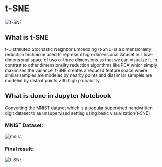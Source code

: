 # t-SNE

![t-SNE](https://user-images.githubusercontent.com/44902363/86518849-5ae87180-be52-11ea-99f0-3019a11a3ed0.gif)


## What is t-SNE

t-Distributed Stochastic Neighbor Embedding (t-SNE) is a dimensionality reduction technique used to represent high-dimensional dataset in a low-dimensional space of two or three dimensions so that we can visualize it. In contrast to other dimensionality reduction algorithms like PCA which simply maximizes the variance, t-SNE creates a reduced feature space where similar samples are modeled by nearby points and dissimilar samples are modeled by distant points with high probability.


## What is done in Jupyter Notebook
Converting the MNIST dataset which is a popular supervised handwritten digit dataset to an unsupervised setting using basic visualization(t-SNE)

### MNIST Dataset:
![mnist](https://user-images.githubusercontent.com/44902363/86518978-a8191300-be53-11ea-8cd2-7adaf46bd6e6.png)



### Final result:

![t-SNE](https://user-images.githubusercontent.com/44902363/86518908-e4983f00-be52-11ea-921f-959bb9d4e0b7.png)
